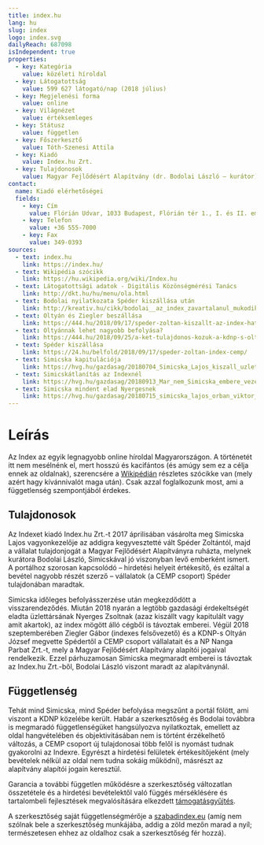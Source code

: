 ```yaml
---
title: index.hu
lang: hu
slug: index
logo: index.svg
dailyReach: 687098
isIndependent: true
properties:
  - key: Kategória
    value: közéleti híroldal
  - key: Látogatottság
    value: 599 627 látogató/nap (2018 július)
  - key: Megjelenési forma
    value: online
  - key: Világnézet
    value: értéksemleges
  - key: Státusz
    value: független
  - key: Főszerkesztő
    value: Tóth-Szenesi Attila
  - key: Kiadó
    value: Index.hu Zrt.
  - key: Tulajdonosok
    value: Magyar Fejlődésért Alapítvány (dr. Bodolai László – kurátor)
contact:
  name: Kiadó elérhetőségei
  fields:
    - key: Cím
      value: Flórián Udvar, 1033 Budapest, Flórián tér 1., I. és II. emelet
    - key: Telefon
      value: +36 555-7000
    - key: Fax
      value: 349-0393
sources:
  - text: index.hu
    link: https://index.hu/
  - text: Wikipédia szócikk
    link: https://hu.wikipedia.org/wiki/Index.hu
  - text: Látogatottsági adatok - Digitális Közönségmérési Tanács
    link: http://dkt.hu/hu/menu/ola.html
  - text: Bodolai nyilatkozata Spéder kiszállása után
    link: http://kreativ.hu/cikk/bodolai__az_index_zavartalanul_mukodik_tovabb
  - text: Oltyán és Ziegler beszállása
    link: https://444.hu/2018/09/17/speder-zoltan-kiszallt-az-index-hatorszagbol-az-eddigi-igazgato-es-egy-kdnp-s-uzletember-vette-meg-a-ceget
  - text: Oltyánnak lehet nagyobb befolyása?
    link: https://444.hu/2018/09/25/a-ket-tulajdonos-kozuk-a-kdnp-s-oltyan-jozsefnek-lehet-nagyobb-rahatasa-az-index-ugyeire
  - text: Spéder kiszállása
    link: https://24.hu/belfold/2018/09/17/speder-zoltan-index-cemp/
  - text: Simicska kapitulációja
    link: https://hvg.hu/gazdasag/20180704_Simicska_Lajos_kiszall_uzleti_erdekeltsegeibol
  - text: Simicskátlanítás az Indexnél
    link: https://hvg.hu/gazdasag/20180913_Mar_nem_Simicska_embere_vezeti_az_Index_mogott_allo_rejtelyes_ceget
  - text: Simicska mindent elad Nyergesnek
    link: https://hvg.hu/gazdasag/20180715_simicska_lajos_orban_viktor_csucsoligarcha_visszavonulas_nyerges_zsolt
---
```

# Leírás

Az Index az egyik legnagyobb online híroldal Magyarországon. A történetét itt nem mesélnénk el, mert hosszú és kacifántos (és amúgy sem ez a célja ennek az oldalnak), szerencsére a [Wikipédián](https://hu.wikipedia.org/wiki/Index.hu) részletes szócikke van (mely azért hagy kívánnivalót maga után). Csak azzal foglalkozunk most, ami a függetlenség szempontjából érdekes.

## Tulajdonosok

Az Indexet kiadó Index.hu Zrt.-t 2017 áprilisában vásárolta meg Simicska Lajos vagyonkezelője az addigra kegyvesztetté vált Spéder Zoltántól, majd a vállalat tulajdonjogát a Magyar Fejlődésért Alapítványra ruházta, melynek kurátora Bodolai László, Simicskával jó viszonyban levő emberként ismert. A portálhoz szorosan kapcsolódó – hirdetési helyeit értékesítő, és ezáltal a bevétel nagyobb részét szerző – vállalatok (a CEMP csoport) Spéder tulajdonában maradtak.

Simicska időleges befolyásszerzése után megkezdődött a visszarendeződés. Miután 2018 nyarán a legtöbb gazdasági érdekeltségét eladta üzlettársának Nyerges Zsoltnak (azaz kiszállt vagy kapitulált vagy amit akartok), az index mögött álló cégből is távoztak emberei. Végül 2018 szeptemberében Ziegler Gábor (indexes felsővezető) és a KDNP-s Oltyán József megvette Spédertől a CEMP csoport vállalatait és a NP Nanga Parbat Zrt.-t, mely a Magyar Fejlődésért Alapítvány alapítói jogaival rendelkezik. Ezzel párhuzamosan Simicska megmaradt emberei is távoztak az Index.hu Zrt.-ből, Bodolai László viszont maradt az alapítványnál.

## Függetlenség

Tehát mind Simicska, mind Spéder befolyása megszűnt a portál fölött, ami viszont a KDNP közelébe került. Habár a szerkesztőség és Bodolai továbbra is megmaradó függetlenségüket hangsúlyozva nyilatkoztak, emellett az oldal hangvételében és objektivitásában nem is történt érzékelhető változás, a CEMP csoport új tulajdonosai több felől is nyomást tudnak gyakorolni az Indexre. Egyrészt a hirdetési felületek értékesítőjeként (mely bevételek nélkül az oldal nem tudna sokáig működni), másrészt az alapítvány alapítói jogain keresztül.

Garancia a további független működésre a szerkesztőség változatlan összetétele és a hirdetési bevételektől való függés mérséklésére és tartalombeli fejlesztések megvalósítására elkezdett [támogatásgyűjtés](https://tamogatas.index.hu/).

A szerkesztőség saját függetlenségmérője a [szabadindex.eu](http://szabadindex.eu) (amíg nem szólnak bele a szerkesztőség munkájába, addig a zöld mezőn marad a nyíl; természetesen ehhez az oldalhoz csak a szerkesztőség fér hozzá).
